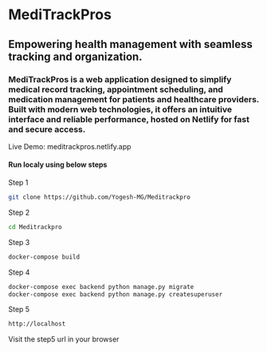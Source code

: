 # MediTrackPros 
## Empowering health management with seamless tracking and organization.
### MediTrackPros is a web application designed to simplify medical record tracking, appointment scheduling, and medication management for patients and healthcare providers. Built with modern web technologies, it offers an intuitive interface and reliable performance, hosted on Netlify for fast and secure access.
Live Demo: meditrackpros.netlify.app

#### Run localy using below steps

Step 1
```bash
git clone https://github.com/Yogesh-MG/Meditrackpro
```
Step 2
```bash
cd Meditrackpro
```
Step 3
```bash
docker-compose build
```
Step 4
```bash
docker-compose exec backend python manage.py migrate
docker-compose exec backend python manage.py createsuperuser
```
Step 5
```bash
http://localhost
```
<p>Visit the step5 url in your browser</p>
